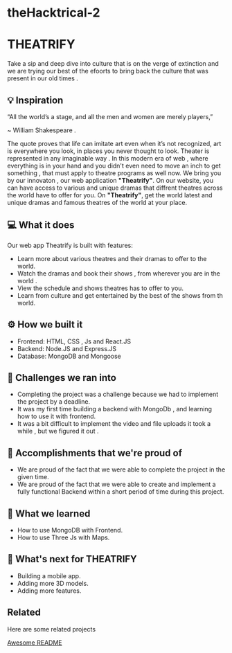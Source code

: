 # theHacktrical-2


# THEATRIFY
Take a sip and deep dive into  culture that is on the verge of extinction and we are trying our best of the efoorts to bring back the culture that was present in our old times .

## 💡 Inspiration
“All the world’s a stage, and all the men and women are merely players,” 

~ William Shakespeare .

The quote proves that life can imitate art even when it’s not recognized, art is everywhere you look, in places you never thought to look. Theater is represented in any imaginable way . In this modern era of web , where everything is in your hand and you didn't even need to move an inch to get something , that must apply to theatre programs as well now. We bring you by our innovaton , our web application **"Theatrify"**. On our website, you can have access to various and unique dramas that diffrent theatres across the world have to offer for you.
On **"Theatrify"**, get the world latest and unique dramas and famous theatres of the world at your place.

## 💻 What it does

Our web app Theatrify is built with features:

- Learn more about various theatres and their dramas to offer  to the world.
- Watch the dramas and book their shows , from wherever you are in the world .
- View the schedule and shows theatres has to offer to you.
- Learn from culture and get entertained by the best of the shows from th world.

## ⚙️ How we built it

- Frontend: HTML, CSS , Js and React.JS
- Backend:  Node.JS and Express.JS
- Database: MongoDB and Mongoose



## 🧠 Challenges we ran into

- Completing the project was a challenge because we had to implement the project by a deadline.
- It was my first time building a backend with MongoDb , and learning how to use it with frontend.
- It was a bit difficult to implement the video and file uploads it took a while , but we figured it out .

## 🏅 Accomplishments that we're proud of

- We are proud of the fact that we were able to complete the project in the given time.
- We are proud of the fact that we were able to create and implement a fully functional Backend within a short period of time during this project.

## 📖 What we learned

- How to use MongoDB with Frontend.
- How to use Three Js with Maps.

## 🚀 What's next for THEATRIFY

- Building a mobile app.
- Adding more 3D models.
- Adding more features.

## Related

Here are some related projects

[Awesome README](https://github.com/matiassingers/awesome-readme)

